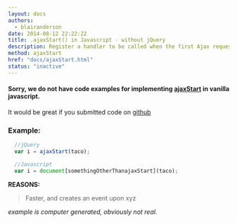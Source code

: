 ```yaml
---
layout: docs
authors:
  - blairanderson
date: 2014-08-12 22:22:22
title: .ajaxStart() in Javascript - without jQuery
description: Register a handler to be called when the first Ajax request begins. This is an Ajax Event.
method: ajaxStart
href: "docs/ajaxStart.html"
status: "inactive"
---
```


#### Sorry, we do not have code examples for implementing [ajaxStart](http://api.jquery.com/ajaxStart/) in vanilla javascript.

It would be great if you submitted code on [github](https://github.com/blairanderson/without-jquery/blob/master/docs/ajaxStart.md)

### Example:

```javascript
  //jQuery
  var i = ajaxStart(taco);

  //Javascript
  var i = document[somethingOtherThanajaxStart](taco);

```

**REASONS:**
> Faster, and creates an event upon xyz

*example is computer generated, obviously not real.*

